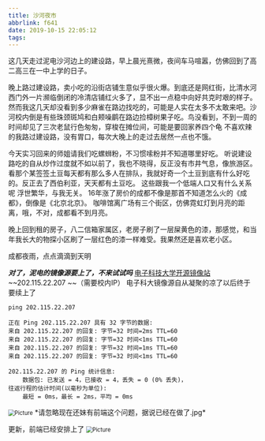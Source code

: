 ```yaml
---
title: 沙河夜市
abbrlink: f641
date: 2019-10-15 22:05:12
tags:
---
```

这几天走过泥电沙河边上的建设路，早上晨光熹微，夜间车马喧嚣，仿佛回到了高二高三在一中上学的日子。
<!-- more -->
晚上路过建设路，卖小吃的沿街店铺生意似乎很火爆。到底还是网红街，比清水河西门外一片濒临倒闭的冷清店铺红火多了，显不出一点稳中向好共克时艰的样子。然而我这几天却没看到多少麻雀在路边找吃的，可能是人实在太多不太敢来吧。沙河校内倒是有些珠颈斑鸠和白颊噪鹛在路边捡樟树果子吃。鸟没看到，不到一周的时间却见了三次老鼠行色匆匆，穿梭在摊位间，可能是要回家养四个龟
不喜欢辣的我路过建设路，没有胃口，每次大晚上的走过去居然一点也不饿。

今天实习回来的师姐请我们吃螺蛳粉，不习惯嗦粉并不知道哪里好吃。
听说建设路吃的自从炒作过度就不如以前了，我也不晓得，反正没有市井气息，像旅游区。看那个某签签土豆每天都有那么多人在排队，我就好奇一个土豆到底有什么好吃的。反正去了西伯利亚，天天都有土豆吃。
这些跟我一个低端人口又有什么关系呢
浮世繁华，与我无关。
16年涨了房价的成都不像是那首不知道怎么火的《成都》，倒像是《北京北京》。
咖啡馆离广场有三个街区，仿佛霓虹灯到月亮的距离，哦，不对，成都看不到月亮。

晚上回到租的房子，八二信箱家属区，老房子刷了一层屎黄色的漆，那感觉，和当年我长大的物探小区刷了一层红色的漆一样难受。我果然还是喜欢老小区。

成都夜雨，点点滴滴到天明

***对了，泥电的镜像源要上了，不来试试吗***
[电子科技大学开源镜像站](http://mirrors.uestc.cn)    ~~202.115.22.207 ~~（需要校内IP）
电子科大镜像源自从凝聚的凉了以后终于要续上了

```shell
ping 202.115.22.207

正在 Ping 202.115.22.207 具有 32 字节的数据:
来自 202.115.22.207 的回复: 字节=32 时间=2ms TTL=60
来自 202.115.22.207 的回复: 字节=32 时间<1ms TTL=60
来自 202.115.22.207 的回复: 字节=32 时间=1ms TTL=60
来自 202.115.22.207 的回复: 字节=32 时间<1ms TTL=60

202.115.22.207 的 Ping 统计信息:
    数据包: 已发送 = 4，已接收 = 4，丢失 = 0 (0% 丢失)，
往返行程的估计时间(以毫秒为单位):
    最短 = 0ms，最长 = 2ms，平均 = 0ms
```

<img src="https://raw.githubusercontent.com/Archaeoraptor/image_resources/ImageofBlog/mirrors.png" alt="Picture" style="zoom:80%;" />
*请忽略现在还妹有前端这个问题，据说已经在做了.jpg*

更新，前端已经安排上了
<img src="https://raw.githubusercontent.com/Archaeoraptor/image_resources/ImageofBlog/mirrors1.png" alt="Picture" style="zoom:80%;" />

